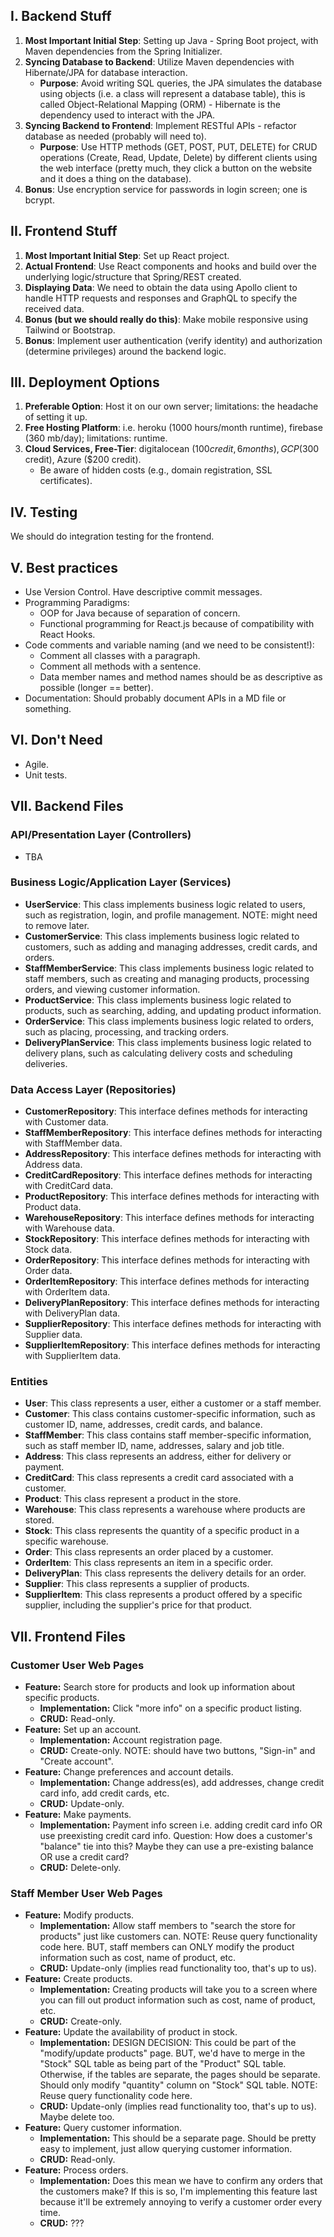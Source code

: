 ## I. Backend Stuff

1. **Most Important Initial Step**: Setting up Java - Spring Boot project, with Maven dependencies from the Spring Initializer.
2. **Syncing Database to Backend**: Utilize Maven dependencies with Hibernate/JPA for database interaction.
    - **Purpose**: Avoid writing SQL queries, the JPA simulates the database using objects (i.e. a class will represent a database table), this is called Object-Relational Mapping (ORM) - Hibernate is the dependency used to interact with the JPA.
3. **Syncing Backend to Frontend**: Implement RESTful APIs - refactor database as needed (probably will need to).
    - **Purpose**: Use HTTP methods (GET, POST, PUT, DELETE) for CRUD operations (Create, Read, Update, Delete) by different clients using the web interface (pretty much, they click a button on the website and it does a thing on the database).
4. **Bonus**: Use encryption service for passwords in login screen; one is bcrypt.

## II. Frontend Stuff

1. **Most Important Initial Step**: Set up React project.
2. **Actual Frontend**: Use React components and hooks and build over the underlying logic/structure that Spring/REST created.
3. **Displaying Data**: We need to obtain the data using Apollo client to handle HTTP requests and responses and GraphQL to specify the received data.
4. **Bonus (but we should really do this)**: Make mobile responsive using Tailwind or Bootstrap.
5. **Bonus**: Implement user authentication (verify identity) and authorization (determine privileges) around the backend logic.

## III. Deployment Options

1. **Preferable Option**: Host it on our own server; limitations: the headache of setting it up.
2. **Free Hosting Platform**: i.e. heroku (1000 hours/month runtime), firebase (360 mb/day); limitations: runtime.
3. **Cloud Services, Free-Tier**: digitalocean ($100 credit, 6 months), GCP ($300 credit), Azure ($200 credit).
    - Be aware of hidden costs (e.g., domain registration, SSL certificates).

## IV. Testing

We should do integration testing for the frontend.

## V. Best practices

- Use Version Control. Have descriptive commit messages.
- Programming Paradigms:
    - OOP for Java because of separation of concern.
    - Functional programming for React.js because of compatibility with React Hooks.
- Code comments and variable naming (and we need to be consistent!):
    - Comment all classes with a paragraph.
    - Comment all methods with a sentence.
    - Data member names and method names should be as descriptive as possible (longer == better).
- Documentation: Should probably document APIs in a MD file or something.

## VI. Don't Need

- Agile.
- Unit tests.

## VII. Backend Files
### API/Presentation Layer (Controllers)
- TBA
### Business Logic/Application Layer (Services)
- **UserService**: This class implements business logic related to users, such as registration, login, and profile management. NOTE: might need to remove later.
- **CustomerService**: This class implements business logic related to customers, such as adding and managing addresses, credit cards, and orders.
- **StaffMemberService**: This class implements business logic related to staff members, such as creating and managing products, processing orders, and viewing customer information.
- **ProductService**: This class implements business logic related to products, such as searching, adding, and updating product information.
- **OrderService**: This class implements business logic related to orders, such as placing, processing, and tracking orders.
- **DeliveryPlanService**: This class implements business logic related to delivery plans, such as calculating delivery costs and scheduling deliveries.
### Data Access Layer (Repositories)
- **CustomerRepository**: This interface defines methods for interacting with Customer data.
- **StaffMemberRepository**: This interface defines methods for interacting with StaffMember data.
- **AddressRepository**: This interface defines methods for interacting with Address data.
- **CreditCardRepository**: This interface defines methods for interacting with CreditCard data.
- **ProductRepository**: This interface defines methods for interacting with Product data.
- **WarehouseRepository**: This interface defines methods for interacting with Warehouse data.
- **StockRepository**: This interface defines methods for interacting with Stock data.
- **OrderRepository**: This interface defines methods for interacting with Order data.
- **OrderItemRepository**: This interface defines methods for interacting with OrderItem data.
- **DeliveryPlanRepository**: This interface defines methods for interacting with DeliveryPlan data.
- **SupplierRepository**: This interface defines methods for interacting with Supplier data.
- **SupplierItemRepository**: This interface defines methods for interacting with SupplierItem data.
### Entities
- **User**: This class represents a user, either a customer or a staff member.
- **Customer**: This class contains customer-specific information, such as customer ID, name, addresses, credit cards, and balance.
- **StaffMember**: This class contains staff member-specific information, such as staff member ID, name, addresses, salary and job title.
- **Address**: This class represents an address, either for delivery or payment.
- **CreditCard**: This class represents a credit card associated with a customer.
- **Product**: This class represent a product in the store.
- **Warehouse**: This class represents a warehouse where products are stored.
- **Stock**: This class represents the quantity of a specific product in a specific warehouse.
- **Order**: This class represents an order placed by a customer.
- **OrderItem**: This class represents an item in a specific order.
- **DeliveryPlan**: This class represents the delivery details for an order.
- **Supplier**: This class represents a supplier of products.
- **SupplierItem**: This class represents a product offered by a specific supplier, including the supplier's price for that product.

## VII. Frontend Files
### Customer User Web Pages
- **Feature:** Search store for products and look up information about specific products.
    - **Implementation:** Click "more info" on a specific product listing.
    - **CRUD:** Read-only.
- **Feature:** Set up an account.
    - **Implementation:** Account registration page.
    - **CRUD:** Create-only. NOTE: should have two buttons, "Sign-in" and "Create account".
- **Feature:** Change preferences and account details.
    - **Implementation:** Change address(es), add addresses, change credit card info, add credit cards, etc.
    - **CRUD:** Update-only.
- **Feature:** Make payments.
    - **Implementation:** Payment info screen i.e. adding credit card info OR use preexisting credit card info. Question: How does a customer's "balance" tie into this? Maybe they can use a pre-existing balance OR use a credit card?
    - **CRUD:** Delete-only.
### Staff Member User Web Pages
- **Feature:** Modify products.
    - **Implementation:** Allow staff members to "search the store for products" just like customers can. NOTE: Reuse query functionality code here. BUT, staff members can ONLY modify the product information such as cost, name of product, etc.
    - **CRUD:** Update-only (implies read functionality too, that's up to us).
- **Feature:** Create products.
    - **Implementation:** Creating products will take you to a screen where you can fill out product information such as cost, name of product, etc.
    - **CRUD:** Create-only.
- **Feature:** Update the availability of product in stock.
    - **Implementation:** DESIGN DECISION: This could be part of the "modify/update products" page. BUT, we'd have to merge in the "Stock" SQL table as being part of the "Product" SQL table. Otherwise, if the tables are separate, the pages should be separate. Should only modify "quantity" column on "Stock" SQL table. NOTE: Reuse query functionality code here.
    - **CRUD:** Update-only (implies read functionality too, that's up to us). Maybe delete too.
- **Feature:** Query customer information.
    - **Implementation:** This should be a separate page. Should be pretty easy to implement, just allow querying customer information.
    - **CRUD:** Read-only.
- **Feature:** Process orders.
    - **Implementation:** Does this mean we have to confirm any orders that the customers make? If this is so, I'm implementing this feature last because it'll be extremely annoying to verify a customer order every time.
    - **CRUD:** ???